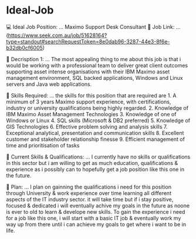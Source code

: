 # Ideal-Job

💻 Ideal Job Position: ... Maximo Support Desk Consultant
💼 Job Link: ... (https://www.seek.com.au/job/51628164?type=standout#searchRequestToken=8e0dab96-3287-44e3-8f6e-b32db0cf6005)

📄 Decrisption 1: ... The most appealing thing to me about this job is that i would be working with a professional team to deliver great client outcomes supporting asset intense                         organisations with their IBM Maximo asset management environment, SQL backed applications, Windows and Linux servers and Java web applications. 

📄 Skills Required: ... the skills for this position that are required are
                      1. A minimum of 3 years Maximo support experience, with certifications, industry or university qualifications being highly regarded. 
                      2. Knowledge of IBM Maximo Asset Management Technologies 
                      3. Knowledge of one of Windows or Linux
                      4. SQL skills (Microsoft & DB2 preferred)
                      5. Knowledge of GIS Technologies
                      6. Effective problem solving and analysis skills 
                      7. Exceptional analytical, presentation and communication skills 
                      8. Excellent customer and stakeholder relationship finesse 
                      9. Efficient management of time and prioritisation of tasks

📄 Current Skills & Qualifications: ... I currently have no skills or qualifications in this sector but i am willing to get as much education, qualifications & experience as i                                             possibly can to hopefully get a job position like this one in the future.

📅 Plan: ... I plan on gainning the qualifications i need for this position through University & work experience over time learning all different aspects of the IT industry                    sector. it will take time but if i stay positive, focused & dedicated i will eventually achive my goals in the future as noone is ever to old to learn & develope new              skills. To gain the experience i need for a job like this one, i will start with a basic IT job & eventually work my way up from there until i can achieve my goals to              get where i want to be in life.
